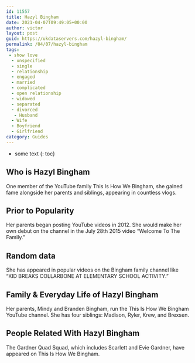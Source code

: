 ```yaml
---
id: 11557
title: Hazyl Bingham
date: 2021-04-07T09:49:05+00:00
author: victor
layout: post
guid: https://ukdataservers.com/hazyl-bingham/
permalink: /04/07/hazyl-bingham
tags:
 - show love
  - unspecified
  - single
  - relationship
  - engaged
  - married
  - complicated
  - open relationship
  - widowed
  - separated
  - divorced
   - Husband
  - Wife
  - Boyfriend
  - Girlfriend
category: Guides
---
```


* some text
{: toc}


## Who is Hazyl Bingham



One member of the YouTube family This Is How We Bingham, she gained fame alongside her parents and siblings, appearing in countless vlogs. 

                
                
                
## Prior to Popularity



Her parents began posting YouTube videos in 2012. She would make her own debut on the channel in the July 28th 2015 video &#8220;Welcome To The Family.&#8221; 

                
                
                
## Random data



She has appeared in popular videos on the Bingham family channel like &#8220;KID BREAKS COLLARBONE AT ELEMENTARY SCHOOL ACTIVITY.&#8221; 

                
                
                
## Family & Everyday Life of Hazyl Bingham



Her parents, Mindy and Branden Bingham, run the This Is How We Bingham YouTube channel. She has four siblings: Madison, Ryler, Krew, and Brexsen. 

                
                
                
## People Related With Hazyl Bingham



The Gardner Quad Squad, which includes Scarlett and Evie Gardner, have appeared on This Is How We Bingham. 

                
              
            
          
          
          
